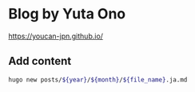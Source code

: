 # Blog by Yuta Ono
https://youcan-jpn.github.io/

## Add content
```bash
hugo new posts/${year}/${month}/${file_name}.ja.md
```